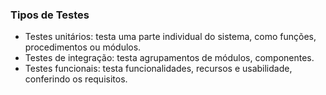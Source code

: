 ### Tipos de Testes
- Testes unitários: testa uma parte individual do sistema, como funções, procedimentos ou módulos.
- Testes de integração: testa agrupamentos de módulos, componentes.
- Testes funcionais: testa funcionalidades, recursos e usabilidade, conferindo os requisitos.